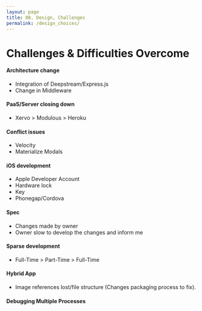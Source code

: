 ```yaml
---
layout: page
title: 08. Design, Challenges
permalink: /design_choices/
---
```

# Challenges & Difficulties Overcome

#### Architecture change
* Integration of Deepstream/Express.js
* Change in Middleware

#### PaaS/Server closing down
* Xervo > Modulous > Heroku

#### Conflict issues
* Velocity
* Materialize Modals

#### iOS development
* Apple Developer Account
* Hardware lock
* Key
* Phonegap/Cordova

#### Spec
* Changes made by owner
* Owner slow to develop the changes and inform me

#### Sparse development
* Full-Time > Part-Time > Full-Time

#### Hybrid App
* Image references lost/file structure (Changes packaging process to fix).

#### Debugging Multiple Processes